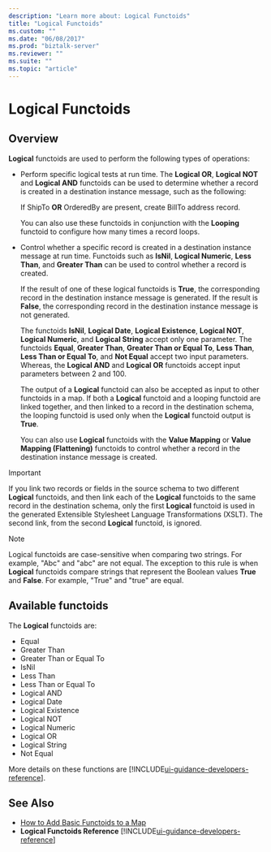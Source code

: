```yaml
---
description: "Learn more about: Logical Functoids"
title: "Logical Functoids"
ms.custom: ""
ms.date: "06/08/2017"
ms.prod: "biztalk-server"
ms.reviewer: ""
ms.suite: ""
ms.topic: "article"
---
```

# Logical Functoids

## Overview
**Logical** functoids are used to perform the following types of operations:  

- Perform specific logical tests at run time. The **Logical OR**, **Logical NOT** and **Logical AND** functoids can be used to determine whether a record is created in a destination instance message, such as the following:  

   If ShipTo **OR** OrderedBy are present, create BillTo address record.  

   You can also use these functoids in conjunction with the **Looping** functoid to configure how many times a record loops.  

- Control whether a specific record is created in a destination instance message at run time. Functoids such as **IsNil**, **Logical Numeric**, **Less Than**, and **Greater Than** can be used to control whether a record is created.  

   If the result of one of these logical functoids is **True**, the corresponding record in the destination instance message is generated. If the result is **False**, the corresponding record in the destination instance message is not generated.  

  The functoids **IsNil**, **Logical Date**, **Logical Existence**, **Logical NOT**, **Logical Numeric**, and **Logical String** accept only one parameter. The functoids **Equal**, **Greater Than**, **Greater Than or Equal To**, **Less Than**, **Less Than or Equal To**, and **Not Equal** accept two input parameters. Whereas, the **Logical AND** and **Logical OR** functoids accept input parameters between 2 and 100.  

  The output of a **Logical** functoid can also be accepted as input to other functoids in a map. If both a **Logical** functoid and a looping functoid are linked together, and then linked to a record in the destination schema, the looping functoid is used only when the **Logical** functoid output is **True**.  

  You can also use **Logical** functoids with the **Value Mapping** or **Value Mapping (Flattening)** functoids to control whether a record in the destination instance message is created.  

> [!IMPORTANT]
>  If you link two records or fields in the source schema to two different **Logical** functoids, and then link each of the **Logical** functoids to the same record in the destination schema, only the first **Logical** functoid is used in the generated Extensible Stylesheet Language Transformations (XSLT). The second link, from the second **Logical** functoid, is ignored.  

> [!NOTE]
>  Logical functoids are case-sensitive when comparing two strings. For example, "Abc" and "abc" are not equal. The exception to this rule is when **Logical** functoids compare strings that represent the Boolean values **True** and **False**. For example, "True" and "true" are equal.  

## Available functoids  
 The **Logical** functoids are: 

* Equal
* Greater Than
* Greater Than or Equal To
* IsNil
* Less Than
* Less Than or Equal To
* Logical AND
* Logical Date
* Logical Existence
* Logical NOT
* Logical Numeric
* Logical OR
* Logical String
* Not Equal

More details on these functions are [!INCLUDE[ui-guidance-developers-reference](../includes/ui-guidance-developers-reference.md)].

## See Also  
- [How to Add Basic Functoids to a Map](../core/how-to-add-basic-functoids-to-a-map.md)   
- **Logical Functoids Reference** [!INCLUDE[ui-guidance-developers-reference](../includes/ui-guidance-developers-reference.md)]

